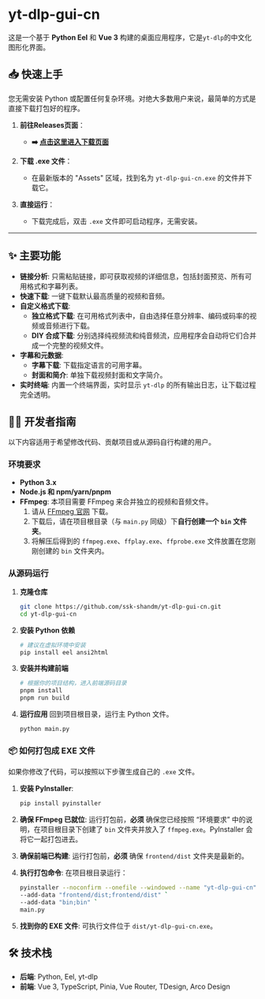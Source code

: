# yt-dlp-gui-cn

这是一个基于 **Python Eel** 和 **Vue 3** 构建的桌面应用程序，它是`yt-dlp`的中文化图形化界面。

## 📥 快速上手

您无需安装 Python 或配置任何复杂环境。对绝大多数用户来说，最简单的方式是直接下载打包好的程序。

1.  **前往Releases页面**：
    * **➡️ [点击这里进入下载页面](https://github.com/ssk-shandm/yt-dlp-gui-cn/releases)**

2.  **下载 .exe 文件**：
    * 在最新版本的 "Assets" 区域，找到名为 `yt-dlp-gui-cn.exe` 的文件并下载它。

3.  **直接运行**：
    * 下载完成后，双击 `.exe` 文件即可启动程序，无需安装。

---

## ✨ 主要功能

-   **链接分析**: 只需粘贴链接，即可获取视频的详细信息，包括封面预览、所有可用格式和字幕列表。
-   **快速下载**: 一键下载默认最高质量的视频和音频。
-   **自定义格式下载**:
    -   **独立格式下载**: 在可用格式列表中，自由选择任意分辨率、编码或码率的视频或音频进行下载。
    -   **DIY 合成下载**: 分别选择纯视频流和纯音频流，应用程序会自动将它们合并成一个完整的视频文件。
-   **字幕和元数据**:
    -   **字幕下载**: 下载指定语言的可用字幕。
    -   **封面和简介**: 单独下载视频封面和文字简介。
-   **实时终端**: 内置一个终端界面，实时显示 `yt-dlp` 的所有输出日志，让下载过程完全透明。

## 👨‍💻 开发者指南

以下内容适用于希望修改代码、贡献项目或从源码自行构建的用户。

### 环境要求

-   **Python 3.x**
-   **Node.js 和 npm/yarn/pnpm**
-   **FFmpeg**: 本项目需要 FFmpeg 来合并独立的视频和音频文件。
    1.  请从 [FFmpeg 官网](https://ffmpeg.org/download.html) 下载。
    2.  下载后，请在项目根目录（与 `main.py` 同级）下**自行创建一个 `bin` 文件夹**。
    3.  将解压后得到的 `ffmpeg.exe`、`ffplay.exe`、`ffprobe.exe` 文件放置在您刚刚创建的 `bin` 文件夹内。

### 从源码运行

1.  **克隆仓库**
    ```bash
    git clone https://github.com/ssk-shandm/yt-dlp-gui-cn.git
    cd yt-dlp-gui-cn
    ```

2.  **安装 Python 依赖**
    ```bash
    # 建议在虚拟环境中安装
    pip install eel ansi2html
    ```

3.  **安装并构建前端**
    ```bash
    # 根据你的项目结构，进入前端源码目录
    pnpm install
    pnpm run build
    ```

4.  **运行应用**
    回到项目根目录，运行主 Python 文件。
    ```bash
    python main.py
    ```

### 📦 如何打包成 EXE 文件

如果你修改了代码，可以按照以下步骤生成自己的 `.exe` 文件。

1.  **安装 PyInstaller**:
    ```bash
    pip install pyinstaller
    ```

2.  **确保 FFmpeg 已就位**: 运行打包前，**必须** 确保您已经按照 “环境要求” 中的说明，在项目根目录下创建了 `bin` 文件夹并放入了 `ffmpeg.exe`。PyInstaller 会将它一起打包进去。

3.  **确保前端已构建**: 运行打包前，**必须** 确保 `frontend/dist` 文件夹是最新的。

4.  **执行打包命令**: 在项目根目录运行：
    ```bash
    pyinstaller --noconfirm --onefile --windowed --name "yt-dlp-gui-cn" `
    --add-data "frontend/dist;frontend/dist" `
    --add-data "bin;bin" `
    main.py
    ```

5.  **找到你的 EXE 文件**: 可执行文件位于 `dist/yt-dlp-gui-cn.exe`。

## 🛠️ 技术栈

-   **后端**: Python, Eel, yt-dlp
-   **前端**: Vue 3, TypeScript, Pinia, Vue Router, TDesign, Arco Design